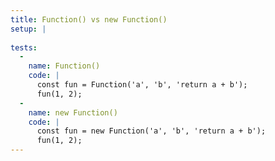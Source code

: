 ```yaml
---
title: Function() vs new Function()
setup: |
  
tests:
  -
    name: Function()
    code: |
      const fun = Function('a', 'b', 'return a + b');
      fun(1, 2);
  -
    name: new Function()
    code: |
      const fun = new Function('a', 'b', 'return a + b');
      fun(1, 2);
---
```


